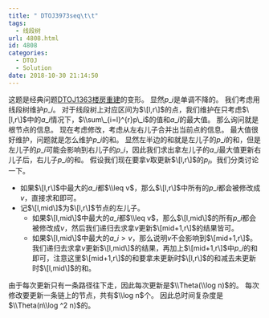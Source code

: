 ```yaml
---
title: " DTOJ3973seq\t\t"
tags:
  - 线段树
url: 4808.html
id: 4808
categories:
  - DTOJ
  - Solution
date: 2018-10-30 21:14:50
---
```


这题是经典问题[DTOJ1363楼房重建](http://www.dtenomde.com/author=jiangyutong/article=2163/)的变形。 显然$p\_i$是单调不降的。 我们考虑用线段树维护$p\_i$。 对于线段树上对应区间为$\[l,r\]$的点，我们维护在只考虑$\[l,r\]$中的$a\_i$情况下，$\\sum\_{i=l}^{r}p\_i$的值和$a\_i$的最大值。 那么询问就是根节点的信息。 现在考虑修改，考虑从左右儿子合并出当前点的信息。 最大值很好维护，问题就是怎么维护$p\_i$的和。 显然左半边的和就是左儿子的$p\_i$的和，但是左儿子的$p\_i$可能会影响到右儿子的$p\_i$，因此我们求出拿左儿子的$a\_i$最大值更新右儿子后，右儿子$p\_i$的和。 假设我们现在要拿$v$取更新$\[l,r\]$的$p_i$。我们分类讨论一下。

*   如果$\[l,r\]$中最大的$a\_i$都$\\leq v$，那么$\[l,r\]$中所有的$p\_i$都会被修改成$v$，直接求和即可。
*   记$\[l,mid\]$为$\[l,r\]$节点的左儿子。
    *   如果$\[l,mid\]$中最大的$a\_i$都$\\leq v$，那么$\[l,mid\]$的所有$p\_i$都会被修改成$v$，然后我们递归去求拿$v$更新$\[mid+1,r\]$的结果皆可。
    *   如果$\[l,mid\]$中最大的$a\_i>v$，那么说明$v$不会影响到$\[mid+1,r\]$。我们递归去求拿$v$更新$\[l,mid\]$的结果，再加上$\[mid+1,r\]$中$p\_i$的和即可，注意这里$\[mid+1,r\]$的和要拿未更新时$\[l,r\]$的和减去未更新时$\[l,mid\]$的和。

由于每次更新只有一条路径往下走，因此每次更新是$\\Theta(\\log n)$的。 每次修改要更新一条链上的节点，共有$\\log n$个。 因此总时间复杂度是$\\Theta(n\\log ^2 n)$的。